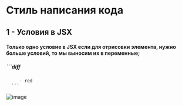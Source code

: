 # Стиль написания кода
## 1 - Условия в JSX 
#### Только одно условие в JSX если для отрисовки элемента, нужно больше условий, то мы выносим их в переменные;
##### ```diff
         - red
      ```
![image](https://user-images.githubusercontent.com/81239058/152281150-cadad01c-b83d-4f3f-b4d7-bfe80aa58bb0.png)
